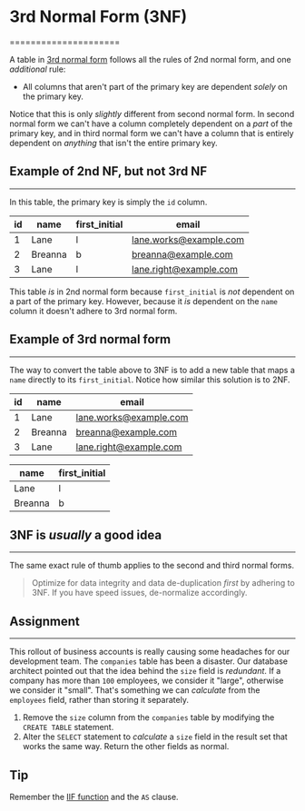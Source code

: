 # 3rd Normal Form (3NF)
=====================

A table in [3rd normal form](https://en.wikipedia.org/wiki/Third_normal_form) follows all the rules of 2nd normal form, and one _additional_ rule:

*   All columns that aren't part of the primary key are dependent _solely_ on the primary key.

Notice that this is only _slightly_ different from second normal form. In second normal form we can't have a column completely dependent on a _part_ of the primary key, and in third normal form we can't have a column that is entirely dependent on _anything_ that isn't the entire primary key.

## Example of 2nd NF, but not 3rd NF
---------------------------------

In this table, the primary key is simply the `id` column.

| id | name    | first_initial | email                  |
|----|---------|---------------|------------------------|
| 1  | Lane    | l             | lane.works@example.com |
| 2  | Breanna | b             | breanna@example.com    |
| 3  | Lane    | l             | lane.right@example.com |

This table _is_ in 2nd normal form because `first_initial` is _not_ dependent on a part of the primary key. However, because it _is_ dependent on the `name` column it doesn't adhere to 3rd normal form.

## Example of 3rd normal form
--------------------------

The way to convert the table above to 3NF is to add a new table that maps a `name` directly to its `first_initial`. Notice how similar this solution is to 2NF.

| id | name    | email                  |
|----|---------|------------------------|
| 1  | Lane    | lane.works@example.com |
| 2  | Breanna | breanna@example.com    |
| 3  | Lane    | lane.right@example.com |

| name    | first_initial |
|---------|---------------|
| Lane    | l             |
| Breanna | b             |

## 3NF is _usually_ a good idea
----------------------------

The same exact rule of thumb applies to the second and third normal forms.

> Optimize for data integrity and data de-duplication _first_ by adhering to 3NF. If you have speed issues, de-normalize accordingly.

## Assignment
----------

This rollout of business accounts is really causing some headaches for our development team. The `companies` table has been a disaster. Our database architect pointed out that the idea behind the `size` field is _redundant_. If a company has more than `100` employees, we consider it "large", otherwise we consider it "small". That's something we can _calculate_ from the `employees` field, rather than storing it separately.

1.  Remove the `size` column from the `companies` table by modifying the `CREATE TABLE` statement.
2.  Alter the `SELECT` statement to _calculate_ a `size` field in the result set that works the same way. Return the other fields as normal.

Tip
---

Remember the [IIF function](https://www.sqlitetutorial.net/sqlite-functions/sqlite-iif/) and the `AS` clause.